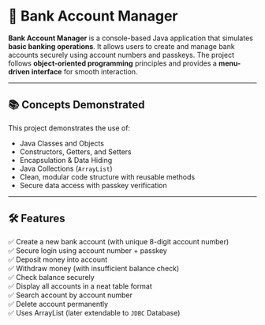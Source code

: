 # 🏦 Bank Account Manager
**Bank Account Manager** is a console-based Java application that simulates **basic banking operations**. It allows users to create and manage bank accounts securely using account numbers and passkeys. The project follows **object-oriented programming** principles and provides a **menu-driven interface** for smooth interaction.

---

## 📚 Concepts Demonstrated

This project demonstrates the use of:
  - Java Classes and Objects
  - Constructors, Getters, and Setters
  - Encapsulation & Data Hiding
  - Java Collections (`ArrayList`)
  - Clean, modular code structure with reusable methods
  - Secure data access with passkey verification

---

## 🛠️ Features
  ✅ Create a new bank account (with unique 8-digit account number)  <br>
  ✅ Secure login using account number + passkey <br>
  ✅ Deposit money into account <br>
  ✅ Withdraw money (with insufficient balance check) <br>
  ✅ Check balance securely <br>
  ✅ Display all accounts in a neat table format <br>
  ✅ Search account by account number <br>
  ✅ Delete account permanently <br>
  ✅ Uses ArrayList (later extendable to `JDBC` Database) <br>
